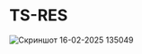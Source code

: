 # TS-RES
![Скриншот 16-02-2025 135049](https://github.com/user-attachments/assets/443bdfea-4ad1-453e-bc91-8b8ad0266a73)
